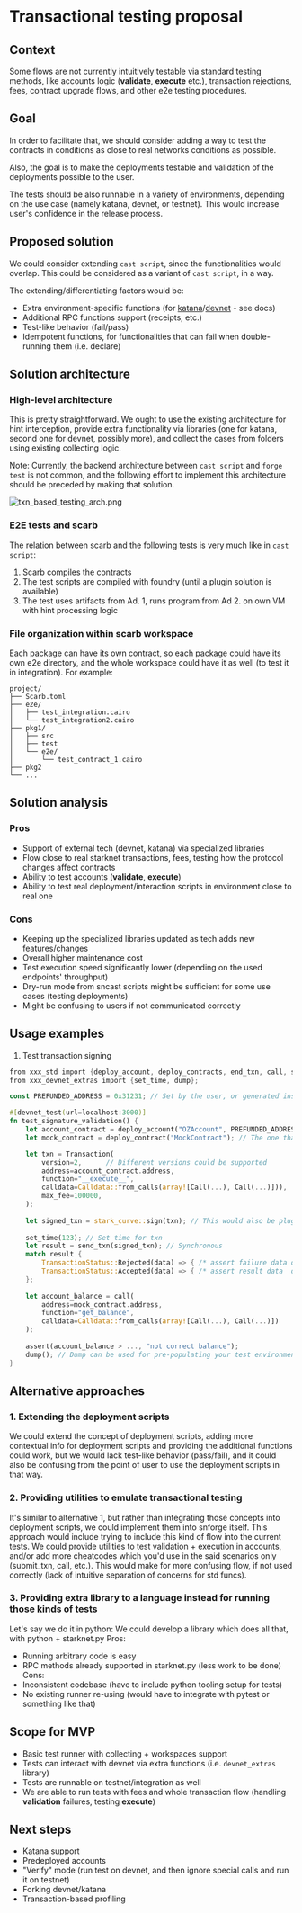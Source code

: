 # Transactional testing proposal

## Context

Some flows are not currently intuitively testable via standard testing methods, 
like accounts logic (__validate__, __execute__ etc.), transaction rejections,
fees, contract upgrade flows, and other e2e testing procedures.

## Goal

In order to facilitate that, we should consider adding a way to test
the contracts in conditions as close to real networks conditions as possible.

Also, the goal is to make the deployments testable and validation 
of the deployments possible to the user. 

The tests should be also runnable in a variety of environments, depending on the
use case (namely katana, devnet, or testnet). This would increase user's confidence
in the release process.

## Proposed solution

We could consider extending `cast script`, since the functionalities would overlap.
This could be considered as a variant of `cast script`, in a way. 

The extending/differentiating factors would be:

- Extra environment-specific functions (for [katana](https://book.dojoengine.org/toolchain/katana/reference.html#custom-methods)/[devnet](https://github.com/0xSpaceShard/starknet-devnet-rs#dumping--loading) - see docs)
- Additional RPC functions support (receipts, etc.)
- Test-like behavior (fail/pass)
- Idempotent functions, for functionalities that can fail when double-running them (i.e. declare)


## Solution architecture

### High-level architecture
This is pretty straightforward. We ought to use the existing architecture for hint interception,
provide extra functionality via libraries (one for katana, second one for devnet, possibly more), and collect the cases from
folders using existing collecting logic. 

Note: Currently, the backend architecture between `cast script` and `forge test` is not common,
and the following effort to implement this architecture should be preceded by making that solution.

![txn_based_testing_arch.png](./txn_based_testing_arch.png)

### E2E tests and scarb

The relation between scarb and the following tests is very much like in `cast script`:
1. Scarb compiles the contracts
2. The test scripts are compiled with foundry (until a plugin solution is available)
3. The test uses artifacts from Ad. 1, runs program from Ad 2. on own VM with hint processing logic 

### File organization within scarb workspace

Each package can have its own contract, so each package could have its own e2e directory, 
and the whole workspace could have it as well (to test it in integration).
For example:
```
project/
├── Scarb.toml
├── e2e/
│   ├── test_integration.cairo
│   └── test_integration2.cairo
├── pkg1/
│   ├── src
│   ├── test
│   └── e2e/
│       └── test_contract_1.cairo
├── pkg2
└── ...
```
## Solution analysis

### Pros

- Support of external tech (devnet, katana) via specialized libraries
- Flow close to real starknet transactions, fees, testing how the protocol changes affect contracts
- Ability to test accounts (__validate__, __execute__)
- Ability to test real deployment/interaction scripts in environment close to real one

### Cons
- Keeping up the specialized libraries updated as tech adds new features/changes
- Overall higher maintenance cost
- Test execution speed significantly lower (depending on the used endpoints' throughput)
- Dry-run mode from sncast scripts might be sufficient for some use cases (testing deployments)
- Might be confusing to users if not communicated correctly


## Usage examples
1. Test transaction signing
```rust
from xxx_std import {deploy_account, deploy_contracts, end_txn, call, stark_curve, Transaction, TransactionStatus, Calldata, Call};  
from xxx_devnet_extras import {set_time, dump};

const PREFUNDED_ADDRESS = 0x31231; // Set by the user, or generated inside the test

#[devnet_test(url=localhost:3000)]
fn test_signature_validation() {
    let account_contract = deploy_account("OZAccount", PREFUNDED_ADDRESS, );
    let mock_contract = deploy_contract("MockContract"); // The one that account is calling

    let txn = Transaction(
        version=2,      // Different versions could be supported
        address=account_contract.address,
        function="__execute__", 
        calldata=Calldata::from_calls(array![Call(...), Call(...)])),
        max_fee=100000,
    );
    
    let signed_txn = stark_curve::sign(txn); // This would also be pluggable, for users to be able to sign with different curves
    
    set_time(123); // Set time for txn
    let result = send_txn(signed_txn); // Synchronous
    match result {
        TransactionStatus::Rejected(data) => { /* assert failure data or gas */ },
        TransactionStatus::Accepted(data) => { /* assert result data  or gas */ }
    };
    
    let account_balance = call(
        address=mock_contract.address, 
        function="get_balance",
        calldata=Calldata::from_calls(array![Call(...), Call(...)])
    );
    
    assert(account_balance > ..., "not correct balance");
    dump(); // Dump can be used for pre-populating your test environment
}
```

## Alternative approaches

### 1. Extending the deployment scripts

We could extend the concept of deployment scripts, adding more contextual info for deployment scripts and providing 
the additional functions could work, but we would lack test-like behavior (pass/fail), and it could also be confusing
from the point of user to use the deployment scripts in that way.


### 2. Providing utilities to emulate transactional testing

It's similar to alternative 1, but rather than integrating those concepts into deployment scripts,
we could implement them into snforge itself.
This approach would include trying to include this kind of flow into the current tests.
We could provide utilities to test validation + execution in accounts, and/or add more cheatcodes which you'd use in the 
said scenarios only (submit_txn, call, etc.). This would make for more confusing flow, if not used correctly
(lack of intuitive separation of concerns for std funcs).


### 3. Providing extra library to a language instead for running those kinds of tests
Let's say we do it in python:
We could develop a library which does all that, with python + starknet.py
Pros: 
- Running arbitrary code is easy
- RPC methods already supported in starknet.py (less work to be done)
Cons:
- Inconsistent codebase (have to include python tooling setup for tests)
- No existing runner re-using (would have to integrate with pytest or something like that)

## Scope for MVP

- Basic test runner with collecting + workspaces support
- Tests can interact with devnet via extra functions (i.e. `devnet_extras` library)
- Tests are runnable on testnet/integration as well
- We are able to run tests with fees and whole transaction flow (handling __validation__ failures, testing __execute__)

## Next steps

- Katana support
- Predeployed accounts
- "Verify" mode (run test on devnet, and then ignore special calls and run it on testnet)
- Forking devnet/katana
- Transaction-based profiling
